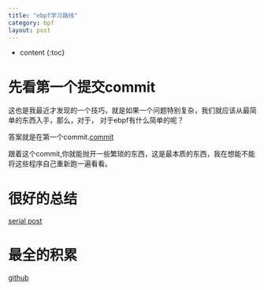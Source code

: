```yaml
---
title: "ebpf学习路线"
category: bpf
layout: post
---
```

* content
{:toc}

# 先看第一个提交commit
这也是我最近才发现的一个技巧，就是如果一个问题特别复杂，我们就应该从最简单的东西入手，那么，对于，
对于ebpf有什么简单的呢？

答案就是在第一个commit.[commit](https://git.kernel.org/pub/scm/linux/kernel/git/torvalds/linux.git/commit/?id=99c55f7d47c0dc6fc64729f37bf435abf43f4c60)

跟着这个commit,你就能抛开一些繁琐的东西，这是最本质的东西，我在想能不能将这些程序自己重新跑一遍看看。

# 很好的总结
[serial post](https://ferrisellis.com/posts/ebpf_syscall_and_maps/)

# 最全的积累
[github](https://github.com/zoidbergwill/awesome-ebpf)





